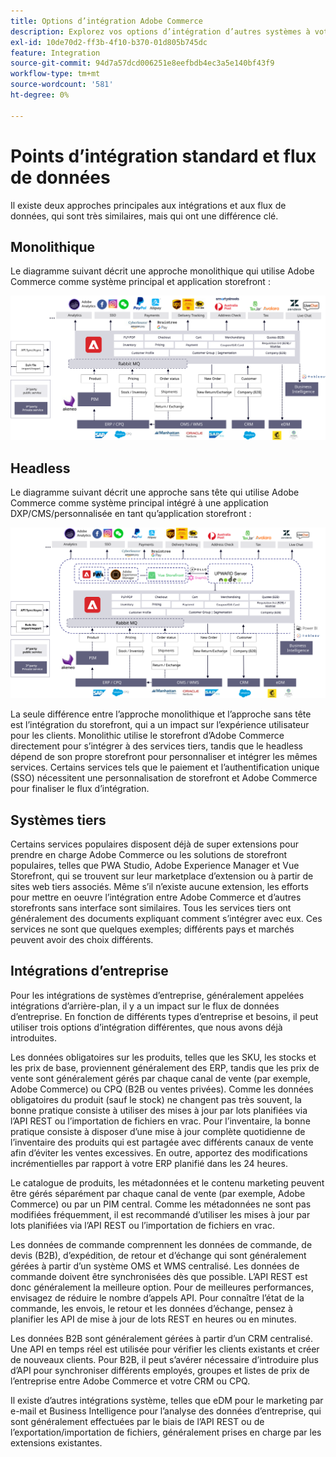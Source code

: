 ```yaml
---
title: Options d’intégration Adobe Commerce
description: Explorez vos options d’intégration d’autres systèmes à votre mise en oeuvre Adobe Commerce.
exl-id: 10de70d2-ff3b-4f10-b370-01d805b745dc
feature: Integration
source-git-commit: 94d7a57dcd006251e8eefbdb4ec3a5e140bf43f9
workflow-type: tm+mt
source-wordcount: '581'
ht-degree: 0%

---
```


# Points d’intégration standard et flux de données

Il existe deux approches principales aux intégrations et aux flux de données, qui sont très similaires, mais qui ont une différence clé.

## Monolithique

Le diagramme suivant décrit une approche monolithique qui utilise Adobe Commerce comme système principal et application storefront :

![Diagramme de monolithe Adobe Commerce](../../assets/playbooks/integration-monolith.svg)

## Headless

Le diagramme suivant décrit une approche sans tête qui utilise Adobe Commerce comme système principal intégré à une application DXP/CMS/personnalisée en tant qu’application storefront :

![Diagramme Adobe Commerce sans interface](../../assets/playbooks/integration-headless.svg)

La seule différence entre l’approche monolithique et l’approche sans tête est l’intégration du storefront, qui a un impact sur l’expérience utilisateur pour les clients. Monolithic utilise le storefront d’Adobe Commerce directement pour s’intégrer à des services tiers, tandis que le headless dépend de son propre storefront pour personnaliser et intégrer les mêmes services. Certains services tels que le paiement et l’authentification unique (SSO) nécessitent une personnalisation de storefront et Adobe Commerce pour finaliser le flux d’intégration.

## Systèmes tiers

Certains services populaires disposent déjà de super extensions pour prendre en charge Adobe Commerce ou les solutions de storefront populaires, telles que PWA Studio, Adobe Experience Manager et Vue Storefront, qui se trouvent sur leur marketplace d’extension ou à partir de sites web tiers associés. Même s’il n’existe aucune extension, les efforts pour mettre en oeuvre l’intégration entre Adobe Commerce et d’autres storefronts sans interface sont similaires. Tous les services tiers ont généralement des documents expliquant comment s’intégrer avec eux. Ces services ne sont que quelques exemples; différents pays et marchés peuvent avoir des choix différents.

## Intégrations d’entreprise

Pour les intégrations de systèmes d’entreprise, généralement appelées intégrations d’arrière-plan, il y a un impact sur le flux de données d’entreprise. En fonction de différents types d’entreprise et besoins, il peut utiliser trois options d’intégration différentes, que nous avons déjà introduites.

Les données obligatoires sur les produits, telles que les SKU, les stocks et les prix de base, proviennent généralement des ERP, tandis que les prix de vente sont généralement gérés par chaque canal de vente (par exemple, Adobe Commerce) ou CPQ (B2B ou ventes privées). Comme les données obligatoires du produit (sauf le stock) ne changent pas très souvent, la bonne pratique consiste à utiliser des mises à jour par lots planifiées via l’API REST ou l’importation de fichiers en vrac. Pour l’inventaire, la bonne pratique consiste à disposer d’une mise à jour complète quotidienne de l’inventaire des produits qui est partagée avec différents canaux de vente afin d’éviter les ventes excessives. En outre, apportez des modifications incrémentielles par rapport à votre ERP planifié dans les 24 heures.

Le catalogue de produits, les métadonnées et le contenu marketing peuvent être gérés séparément par chaque canal de vente (par exemple, Adobe Commerce) ou par un PIM central. Comme les métadonnées ne sont pas modifiées fréquemment, il est recommandé d’utiliser les mises à jour par lots planifiées via l’API REST ou l’importation de fichiers en vrac.

Les données de commande comprennent les données de commande, de devis (B2B), d’expédition, de retour et d’échange qui sont généralement gérées à partir d’un système OMS et WMS centralisé. Les données de commande doivent être synchronisées dès que possible. L’API REST est donc généralement la meilleure option. Pour de meilleures performances, envisagez de réduire le nombre d’appels API. Pour connaître l’état de la commande, les envois, le retour et les données d’échange, pensez à planifier les API de mise à jour de lots REST en heures ou en minutes.

Les données B2B sont généralement gérées à partir d’un CRM centralisé. Une API en temps réel est utilisée pour vérifier les clients existants et créer de nouveaux clients. Pour B2B, il peut s’avérer nécessaire d’introduire plus d’API pour synchroniser différents employés, groupes et listes de prix de l’entreprise entre Adobe Commerce et votre CRM ou CPQ.

Il existe d’autres intégrations système, telles que eDM pour le marketing par e-mail et Business Intelligence pour l’analyse des données d’entreprise, qui sont généralement effectuées par le biais de l’API REST ou de l’exportation/importation de fichiers, généralement prises en charge par les extensions existantes.
